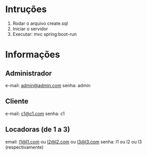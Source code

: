 # Intruções
1. Rodar o arquivo create.sql
2. Iniciar o servidor
2. Executar: mvc spring:boot-run

# Informações
## Administrador
e-mail: admin@admin.com
senha: admin

## Cliente
e-mail: c1@c1.com
senha: c1

## Locadoras (de 1 a 3)
email: l1@l1.com ou l2@l2.com ou l3@l3.com
senha: l1 ou l2 ou l3 (respectivamente)
